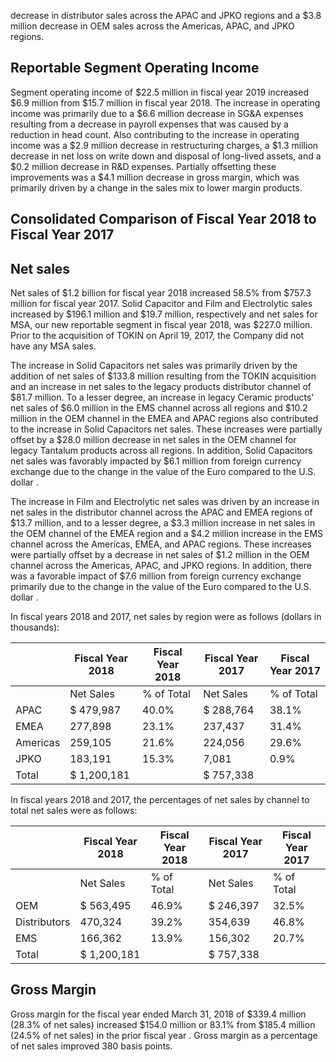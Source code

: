 decrease in distributor sales across the APAC and JPKO regions and a $3.8 million decrease in OEM sales across the Americas, APAC, and JPKO regions.

## Reportable Segment Operating Income

Segment operating income of $22.5 million in fiscal year 2019 increased $6.9 million from $15.7 million in fiscal year 2018. The increase in operating income was primarily due to a $6.6 million decrease in SG&A expenses resulting from a decrease in payroll expenses that was caused by a reduction in head count. Also contributing to the increase in operating income was a $2.9 million decrease in restructuring charges, a $1.3 million decrease in net loss on write down and disposal of long-lived assets, and a $0.2 million decrease in R&D expenses. Partially offsetting these improvements was a $4.1 million decrease in gross margin, which was primarily driven by a change in the sales mix to lower margin products.

## Consolidated Comparison of Fiscal Year 2018 to Fiscal Year 2017

## Net sales

Net sales of $1.2 billion for fiscal year 2018 increased 58.5% from $757.3 million for fiscal year 2017. Solid Capacitor and Film and Electrolytic sales increased by $196.1 million and $19.7 million, respectively and net sales for MSA, our new reportable segment in fiscal year 2018, was $227.0 million. Prior to the acquisition of TOKIN on April 19, 2017, the Company did not have any MSA sales.

The increase in Solid Capacitors net sales was primarily driven by the addition of net sales of $133.8 million resulting from the TOKIN acquisition and an increase in net sales to the legacy products distributor channel of $81.7 million. To a lesser degree, an increase in legacy Ceramic products' net sales of $6.0 million in the EMS channel across all regions and $10.2 million in the OEM channel in the EMEA and APAC regions also contributed to the increase in Solid Capacitors net sales. These increases were partially offset by a $28.0 million decrease in net sales in the OEM channel for legacy Tantalum products across all regions. In addition, Solid Capacitors net sales was favorably impacted by $6.1 million from foreign currency exchange due to the change in the value of the Euro compared to the U.S. dollar .

The increase in Film and Electrolytic net sales was driven by an increase in net sales in the distributor channel across the APAC and EMEA regions of $13.7 million, and to a lesser degree, a $3.3 million increase in net sales in the OEM channel of the EMEA region and a $4.2 million increase in the EMS channel across the Americas, EMEA, and APAC regions. These increases were partially offset by a decrease in net sales of $1.2 million in the OEM channel across the Americas, APAC, and JPKO regions. In addition, there was a favorable impact of $7.6 million from foreign currency exchange primarily due to the change in the value of the Euro compared to the U.S. dollar .

In fiscal years 2018 and 2017, net sales by region were as follows (dollars in thousands):

|          | Fiscal Year 2018   | Fiscal Year 2018   | Fiscal Year 2017   | Fiscal Year 2017   |
|----------|--------------------|--------------------|--------------------|--------------------|
|          | Net Sales          | % of Total         | Net Sales          | % of Total         |
| APAC     | $ 479,987          | 40.0%              | $ 288,764          | 38.1%              |
| EMEA     | 277,898            | 23.1%              | 237,437            | 31.4%              |
| Americas | 259,105            | 21.6%              | 224,056            | 29.6%              |
| JPKO     | 183,191            | 15.3%              | 7,081              | 0.9%               |
| Total    | $ 1,200,181        |                    | $ 757,338          |                    |

In fiscal years 2018 and 2017, the percentages of net sales by channel to total net sales were as follows:

|              | Fiscal Year 2018   | Fiscal Year 2018   | Fiscal Year 2017   | Fiscal Year 2017   |
|--------------|--------------------|--------------------|--------------------|--------------------|
|              | Net Sales          | % of Total         | Net Sales          | % of Total         |
| OEM          | $ 563,495          | 46.9%              | $ 246,397          | 32.5%              |
| Distributors | 470,324            | 39.2%              | 354,639            | 46.8%              |
| EMS          | 166,362            | 13.9%              | 156,302            | 20.7%              |
| Total        | $ 1,200,181        |                    | $ 757,338          |                    |

## Gross Margin

Gross margin for the fiscal year ended March 31, 2018 of $339.4 million (28.3% of net sales) increased $154.0 million or 83.1% from $185.4 million (24.5% of net sales) in the prior fiscal year . Gross margin as a percentage of net sales improved 380 basis points.